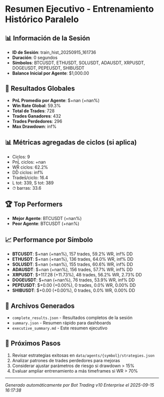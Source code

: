 # Resumen Ejecutivo - Entrenamiento Histórico Paralelo

## 📊 Información de la Sesión
- **ID de Sesión**: train_hist_20250915_161736
- **Duración**: 0 segundos
- **Símbolos**: BTCUSDT, ETHUSDT, SOLUSDT, ADAUSDT, XRPUSDT, DOGEUSDT, PEPEUSDT, SHIBUSDT
- **Balance Inicial por Agente**: $1,000.00

## 🎯 Resultados Globales
- **PnL Promedio por Agente**: $+nan (+nan%)
- **Win Rate Global**: 59.3%
- **Total de Trades**: 728
- **Trades Ganadores**: 432
- **Trades Perdedores**: 296
- **Max Drawdown**: inf%

## 📊 Métricas agregadas de ciclos (si aplica)
- Ciclos: 9
- PnL̄ ciclos: +nan
- WR̄ ciclos: 62.2%
- DD̄ ciclos: inf%
- Trades̄/ciclo: 16.4
- L tot: 339, S tot: 389
- ⏱̄ barras: 33.6


## 🏆 Top Performers
- **Mejor Agente**: BTCUSDT (+nan%)
- **Peor Agente**: BTCUSDT (+nan%)

## 📈 Performance por Símbolo
- **BTCUSDT**: $+nan (+nan%), 157 trades, 59.2% WR, inf% DD
- **ETHUSDT**: $+nan (+nan%), 136 trades, 64.0% WR, inf% DD
- **SOLUSDT**: $+nan (+nan%), 155 trades, 60.6% WR, inf% DD
- **ADAUSDT**: $+nan (+nan%), 156 trades, 57.7% WR, inf% DD
- **XRPUSDT**: $+117.28 (+11.73%), 48 trades, 56.2% WR, 2.73% DD
- **DOGEUSDT**: $+nan (+nan%), 76 trades, 53.9% WR, inf% DD
- **PEPEUSDT**: $+0.00 (+0.00%), 0 trades, 0.0% WR, 0.00% DD
- **SHIBUSDT**: $+0.00 (+0.00%), 0 trades, 0.0% WR, 0.00% DD

## 📁 Archivos Generados
- `complete_results.json` - Resultados completos de la sesión
- `summary.json` - Resumen rápido para dashboards
- `executive_summary.md` - Este resumen ejecutivo

## 🎯 Próximos Pasos
1. Revisar estrategias exitosas en `data/agents/{symbol}/strategies.json`
2. Analizar patrones de trades perdedores para mejoras
3. Considerar ajustar parámetros de riesgo si drawdown > 15%
4. Evaluar ampliar entrenamiento a más timeframes si WR > 70%

---
*Generado automáticamente por Bot Trading v10 Enterprise el 2025-09-15 16:17:38*
